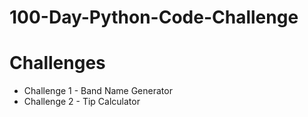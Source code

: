 # 100-Day-Python-Code-Challenge

# Challenges
- Challenge 1 - Band Name Generator
- Challenge 2 -  Tip Calculator
